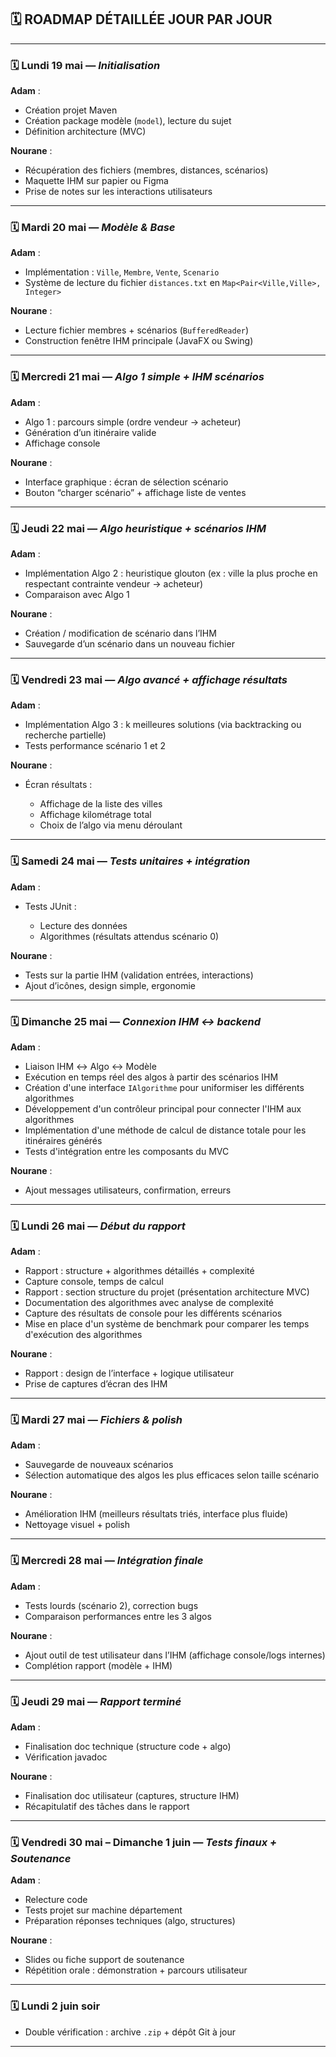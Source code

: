 ## 🗓️ ROADMAP DÉTAILLÉE JOUR PAR JOUR

---

### 🗓️ Lundi 19 mai — *Initialisation*

**Adam** :

* Création projet Maven
* Création package modèle (`model`), lecture du sujet
* Définition architecture (MVC)

**Nourane** :

* Récupération des fichiers (membres, distances, scénarios)
* Maquette IHM sur papier ou Figma
* Prise de notes sur les interactions utilisateurs

---

### 🗓️ Mardi 20 mai — *Modèle & Base*

**Adam** :

* Implémentation : `Ville`, `Membre`, `Vente`, `Scenario`
* Système de lecture du fichier `distances.txt` en `Map<Pair<Ville,Ville>, Integer>`

**Nourane** :

* Lecture fichier membres + scénarios (`BufferedReader`)
* Construction fenêtre IHM principale (JavaFX ou Swing)

---

### 🗓️ Mercredi 21 mai — *Algo 1 simple + IHM scénarios*

**Adam** :

* Algo 1 : parcours simple (ordre vendeur → acheteur)
* Génération d’un itinéraire valide
* Affichage console

**Nourane** :

* Interface graphique : écran de sélection scénario
* Bouton “charger scénario” + affichage liste de ventes

---

### 🗓️ Jeudi 22 mai — *Algo heuristique + scénarios IHM*

**Adam** :

* Implémentation Algo 2 : heuristique glouton (ex : ville la plus proche en respectant contrainte vendeur → acheteur)
* Comparaison avec Algo 1

**Nourane** :

* Création / modification de scénario dans l’IHM
* Sauvegarde d’un scénario dans un nouveau fichier

---

### 🗓️ Vendredi 23 mai — *Algo avancé + affichage résultats*

**Adam** :

* Implémentation Algo 3 : k meilleures solutions (via backtracking ou recherche partielle)
* Tests performance scénario 1 et 2

**Nourane** :

* Écran résultats :

  * Affichage de la liste des villes
  * Affichage kilométrage total
  * Choix de l’algo via menu déroulant

---

### 🗓️ Samedi 24 mai — *Tests unitaires + intégration*

**Adam** :

* Tests JUnit :

  * Lecture des données
  * Algorithmes (résultats attendus scénario 0)

**Nourane** :

* Tests sur la partie IHM (validation entrées, interactions)
* Ajout d’icônes, design simple, ergonomie

---

### 🗓️ Dimanche 25 mai — *Connexion IHM ↔ backend*

**Adam** :

* Liaison IHM ↔ Algo ↔ Modèle
* Exécution en temps réel des algos à partir des scénarios IHM
* Création d'une interface `IAlgorithme` pour uniformiser les différents algorithmes
* Développement d'un contrôleur principal pour connecter l'IHM aux algorithmes
* Implémentation d'une méthode de calcul de distance totale pour les itinéraires générés
* Tests d'intégration entre les composants du MVC

**Nourane** :

* Ajout messages utilisateurs, confirmation, erreurs

---

### 🗓️ Lundi 26 mai — *Début du rapport*

**Adam** :

* Rapport : structure + algorithmes détaillés + complexité
* Capture console, temps de calcul
* Rapport : section structure du projet (présentation architecture MVC)
* Documentation des algorithmes avec analyse de complexité
* Capture des résultats de console pour les différents scénarios
* Mise en place d'un système de benchmark pour comparer les temps d'exécution des algorithmes

**Nourane** :

* Rapport : design de l’interface + logique utilisateur
* Prise de captures d’écran des IHM

---

### 🗓️ Mardi 27 mai — *Fichiers & polish*

**Adam** :

* Sauvegarde de nouveaux scénarios
* Sélection automatique des algos les plus efficaces selon taille scénario

**Nourane** :

* Amélioration IHM (meilleurs résultats triés, interface plus fluide)
* Nettoyage visuel + polish

---

### 🗓️ Mercredi 28 mai — *Intégration finale*

**Adam** :

* Tests lourds (scénario 2), correction bugs
* Comparaison performances entre les 3 algos

**Nourane** :

* Ajout outil de test utilisateur dans l’IHM (affichage console/logs internes)
* Complétion rapport (modèle + IHM)

---

### 🗓️ Jeudi 29 mai — *Rapport terminé*

**Adam** :

* Finalisation doc technique (structure code + algo)
* Vérification javadoc

**Nourane** :

* Finalisation doc utilisateur (captures, structure IHM)
* Récapitulatif des tâches dans le rapport

---

### 🗓️ Vendredi 30 mai – Dimanche 1 juin — *Tests finaux + Soutenance*

**Adam** :

* Relecture code
* Tests projet sur machine département
* Préparation réponses techniques (algo, structures)

**Nourane** :

* Slides ou fiche support de soutenance
* Répétition orale : démonstration + parcours utilisateur

---

### 🗓️ Lundi 2 juin soir

* Double vérification : archive `.zip` + dépôt Git à jour

---
